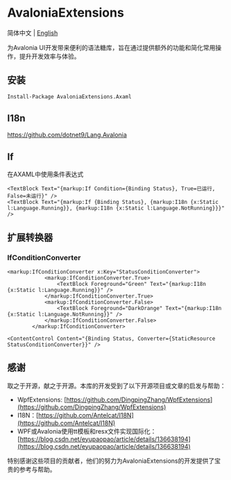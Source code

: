 # AvaloniaExtensions

简体中文 | [English](README.md)

为Avalonia UI开发带来便利的语法糖库，旨在通过提供额外的功能和简化常用操作，提升开发效率与体验。

## 安装

```bash
Install-Package AvaloniaExtensions.Axaml
```

## I18n

https://github.com/dotnet9/Lang.Avalonia

## If

在AXAML中使用条件表达式

```axaml
<TextBlock Text="{markup:If Condition={Binding Status}, True=已运行, False=未运行}" />
<TextBlock Text="{markup:If {Binding Status}, {markup:I18n {x:Static l:Language.Running}}, {markup:I18n {x:Static l:Language.NotRunning}}}" />
```

## 扩展转换器

### IfConditionConverter

```axaml
<markup:IfConditionConverter x:Key="StatusConditionConverter">
            <markup:IfConditionConverter.True>
                <TextBlock Foreground="Green" Text="{markup:I18n {x:Static l:Language.Running}}" />
            </markup:IfConditionConverter.True>
            <markup:IfConditionConverter.False>
                <TextBlock Foreground="DarkOrange" Text="{markup:I18n {x:Static l:Language.NotRunning}}" />
            </markup:IfConditionConverter.False>
        </markup:IfConditionConverter>
```

```axaml
<ContentControl Content="{Binding Status, Converter={StaticResource StatusConditionConverter}}" />
```

## 感谢

取之于开源，献之于开源。本库的开发受到了以下开源项目或文章的启发与帮助：

- WpfExtensions: [https://github.com/DingpingZhang/WpfExtensions](https://github.com/DingpingZhang/WpfExtensions)
- I18N：[https://github.com/Antelcat/I18N](https://github.com/Antelcat/I18N)
- WPF或Avalonia使用tt模板和resx文件实现国际化：[https://blog.csdn.net/eyupaopao/article/details/136638194](https://blog.csdn.net/eyupaopao/article/details/136638194)

特别感谢这些项目的贡献者，他们的努力为AvaloniaExtensions的开发提供了宝贵的参考与帮助。
